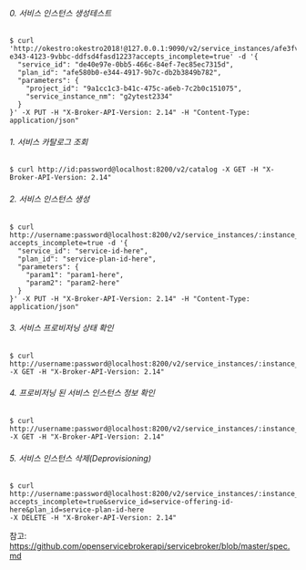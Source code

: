 ###### 0. 서비스 인스턴스 생성테스트
``` shell
$ curl 'http://okestro:okestro2018!@127.0.0.1:9090/v2/service_instances/afe3fvn0-e343-4123-9vbbc-ddfsd4fasd1223?accepts_incomplete=true' -d '{
  "service_id": "de40e97e-0bb5-466c-84ef-7ec85ec7315d",
  "plan_id": "afe580b0-e344-4917-9b7c-db2b3849b782",
  "parameters": {
    "project_id": "9a1cc1c3-b41c-475c-a6eb-7c2b0c151075",
    "service_instance_nm": "g2ytest2334"
  }
}' -X PUT -H "X-Broker-API-Version: 2.14" -H "Content-Type: application/json"
```


###### 1. 서비스 카탈로그 조회
``` shell
$ curl http://id:password@localhost:8200/v2/catalog -X GET -H "X-Broker-API-Version: 2.14"
```

###### 2. 서비스 인스턴스 생성
``` shell
$ curl http://username:password@localhost:8200/v2/service_instances/:instance_id?accepts_incomplete=true -d '{
  "service_id": "service-id-here",
  "plan_id": "service-plan-id-here",
  "parameters": {
    "param1": "param1-here",
    "param2": "param2-here"
  }
}' -X PUT -H "X-Broker-API-Version: 2.14" -H "Content-Type: application/json"
```

###### 3. 서비스 프로비저닝 상태 확인
``` shell
$ curl http://username:password@localhost:8200/v2/service_instances/:instance_id/last_operation
-X GET -H "X-Broker-API-Version: 2.14"
```

###### 4. 프로비저닝 된 서비스 인스턴스 정보 확인
``` shell
$ curl http://username:password@localhost:8200/v2/service_instances/:instance_id -X GET -H "X-Broker-API-Version: 2.14"
```

###### 5. 서비스 인스턴스 삭제(Deprovisioning)
``` shell
$ curl http://username:password@localhost:8200/v2/service_instances/:instance_id?accepts_incomplete=true&service_id=service-offering-id-here&plan_id=service-plan-id-here
-X DELETE -H "X-Broker-API-Version: 2.14"
```

참고: https://github.com/openservicebrokerapi/servicebroker/blob/master/spec.md
